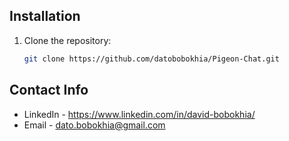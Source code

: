 ## Installation

1. Clone the repository:

   ```bash
   git clone https://github.com/datobobokhia/Pigeon-Chat.git


## Contact Info

* LinkedIn - https://www.linkedin.com/in/david-bobokhia/
* Email - dato.bobokhia@gmail.com
